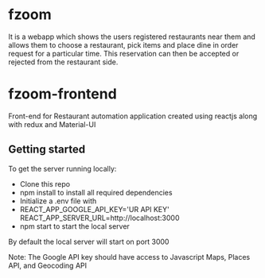 # fzoom
It is a webapp which shows the users registered restaurants near them and allows them to choose a restaurant, pick items and place dine in order request for a particular time. 
This reservation can then be accepted or rejected from the restaurant side.

# fzoom-frontend
Front-end for Restaurant automation application created using reactjs along with redux and Material-UI

## Getting started
To get the server running locally:

* Clone this repo
* npm install to install all required dependencies
* Initialize a .env file with
* REACT_APP_GOOGLE_API_KEY='UR API KEY'
  REACT_APP_SERVER_URL=http://localhost:3000
* npm start to start the local server

By default the local server will start on port 3000

Note: The Google API key should have access to Javascript Maps, Places API, and Geocoding API
